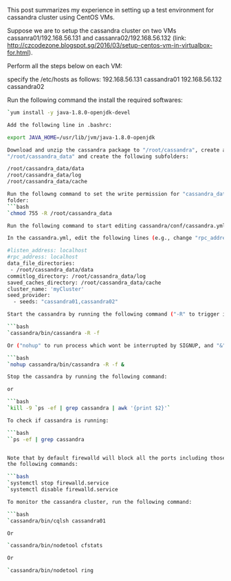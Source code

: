 This post summarizes my experience in setting up a test environment for cassandra cluster using CentOS VMs.

Suppose we are to setup the cassandra cluster on two VMs cassanra01/192.168.56.131 and cassanra02/192.168.56.132 (link: http://czcodezone.blogspot.sg/2016/03/setup-centos-vm-in-virtualbox-for.html).

Perform all the steps below on each VM:

specify the /etc/hosts as follows:
192.168.56.131 cassandra01
192.168.56.132 cassandra02

Run the following command the install the required softwares:

```bash
`yum install -y java-1.8.0-openjdk-devel

Add the following line in .bashrc:

export JAVA_HOME=/usr/lib/jvm/java-1.8.0-openjdk

Download and unzip the cassandra package to "/root/cassandra", create a folder
"/root/cassandra_data" and create the following subfolders:

/root/cassandra_data/data
/root/cassandra_data/log
/root/cassandra_data/cache

Run the followng command to set the write permission for "cassandra_data"
folder:
```bash
`chmod 755 -R /root/cassandra_data

Run the following command to start editing cassandra/conf/cassandra.yml

In the cassandra.yml, edit the following lines (e.g., change "rpc_address: localhost" to "rpc_address: [ipv4_address of the current VM]" as well as "listen_address"; otherwise commented out both "listen_address" and "rpc_address"):

#listen_address: localhost
#rpc_address: localhost
data_file_directories:
 - /root/cassandra_data/data
commitlog_directory: /root/cassandra_data/log
saved_caches_directory: /root/cassandra_data/cache
cluster_name: 'myCluster'
seed_provider:
  - seeds: "cassandra01,cassandra02"

Start the cassandra by running the following command ("-R" to trigger it in root user):

```bash
`cassandra/bin/cassandra -R -f

Or ("nohup" to run process which wont be interrupted by SIGNUP, and "&" put the job into the background):

```bash
`nohup cassandra/bin/cassandra -R -f &

Stop the cassandra by running the following command:

or

```bash
`kill -9 `ps -ef | grep cassandra | awk '{print $2}'`

To check if cassandra is running:

```bash
``ps -ef | grep cassandra


Note that by default firewalld will block all the ports including those used by cassandra, a simple (but not safe) solution is to turn off the firewalld by running
the following commands:

```bash
`systemctl stop firewalld.service
`systemctl disable firewalld.service

To monitor the cassandra cluster, run the following command:

```bash
`cassandra/bin/cqlsh cassandra01

Or

`cassandra/bin/nodetool cfstats

Or

`cassandra/bin/nodetool ring
